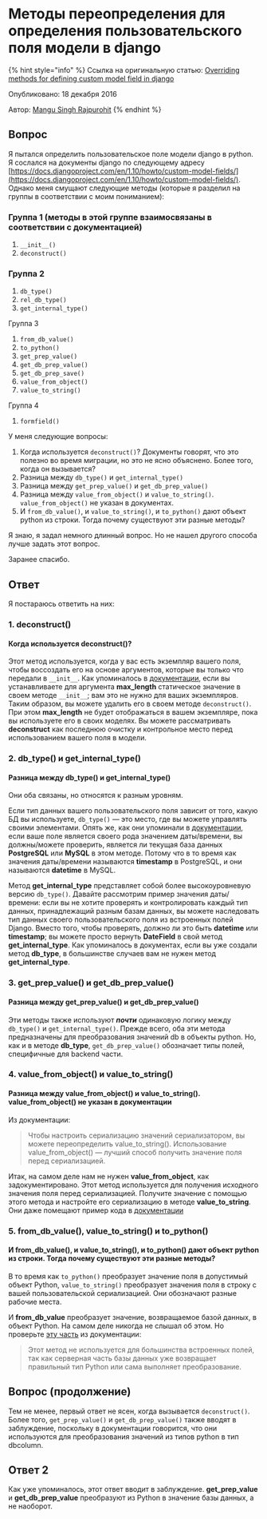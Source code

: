 # Методы переопределения для определения пользовательского поля модели в django

{% hint style="info" %}
Ссылка на оригинальную статью: [Overriding methods for defining custom model field in django](https://stackoverflow.com/questions/41206176/overriding-methods-for-defining-custom-model-field-in-django)

Опубликовано: 18 декабря 2016

Автор: [Mangu Singh Rajpurohit](https://stackoverflow.com/users/2393267/mangu-singh-rajpurohit)
{% endhint %}

## Вопрос

Я пытался определить пользовательское поле модели django в python. Я сослался на документы django по следующему адресу [https://docs.djangoproject.com/en/1.10/howto/custom-model-fields/](https://docs.djangoproject.com/en/1.10/howto/custom-model-fields/). Однако меня смущают следующие методы (которые я разделил на группы в соответствии с моим пониманием):

### Группа 1 (методы в этой группе взаимосвязаны в соответствии с документацией)

1. `__init__()`
2. `deconstruct()`

### Группа 2

1. `db_type()`
2. `rel_db_type()`
3. `get_internal_type()`

Группа 3

1. `from_db_value()`
2. `to_python()`
3. `get_prep_value()`
4. `get_db_prep_value()`
5. `get_db_prep_save()`
6. `value_from_object()`
7. `value_to_string()`

Группа 4

1. `formfield()`

У меня следующие вопросы:

1. Когда используется `deconstruct()`? Документы говорят, что это полезно во время миграции, но это не ясно объяснено. Более того, когда он вызывается?
2. Разница между `db_type()` и `get_internal_type()`
3. Разница между `get_prep_value()` и `get_db_prep_value()`
4. Разница между `value_from_object()` и `value_to_string()`. `value_from_object()` не указан в документах.
5. И `from_db_value()`, и `value_to_string()`, и `to_python()` дают объект python из строки. Тогда почему существуют эти разные методы?

Я знаю, я задал немного длинный вопрос. Но не нашел другого способа лучше задать этот вопрос.

Заранее спасибо.

## Ответ

Я постараюсь ответить на них:

### 1. deconstruct()

#### Когда используется deconstruct()?

Этот метод используется, когда у вас есть экземпляр вашего поля, чтобы воссоздать его на основе аргументов, которые вы только что передали в `__init__`. Как упоминалось в [документации](https://docs.djangoproject.com/en/1.10/howto/custom-model-fields/#field-deconstruction), если вы устанавливаете для аргумента **max\_length** статическое значение в своем методе `__init__`; вам это не нужно для ваших экземпляров. Таким образом, вы можете удалить его в своем методе `deconstruct()`. При этом **max\_length** не будет отображаться в вашем экземпляре, пока вы используете его в своих моделях. Вы можете рассматривать **deconstruct** как последнюю очистку и контрольное место перед использованием вашего поля в модели.

### 2. db\_type() и get\_internal\_type()

#### Разница между db\_type() и get\_internal\_type()

Они оба связаны, но относятся к разным уровням.

Если тип данных вашего пользовательского поля зависит от того, какую БД вы используете, `db_type()` — это место, где вы можете управлять своими элементами. Опять же, как они упоминали в [документации](https://docs.djangoproject.com/en/1.10/howto/custom-model-fields/#custom-database-types), если ваше поле является своего рода значением даты/времени, вы должны/можете проверить, является ли текущая база данных **PostgreSQL** или **MySQL** в этом методе. Потому что в то время как значения даты/времени называются **timestamp** в PostgreSQL, и они называются **datetime** в MySQL.

Метод **get\_internal\_type** представляет собой более высокоуровневую версию `db_type()`. Давайте рассмотрим пример значения даты/времени: если вы не хотите проверять и контролировать каждый тип данных, принадлежащий разным базам данных, вы можете наследовать тип данных своего пользовательского поля из встроенных полей Django. Вместо того, чтобы проверять, должно ли это быть **datetime** или **timestamp**; вы можете просто вернуть **DateField** в свой метод **get\_internal\_type**. Как упоминалось в документах, если вы уже создали метод **db\_type**, в большинстве случаев вам не нужен метод **get\_internal\_type**.

### 3. get\_prep\_value() и get\_db\_prep\_value()

#### Разница между get\_prep\_value() и get\_db\_prep\_value()

Эти методы также используют _**почти**_ одинаковую логику между `db_type()` и `get_internal_type()`. Прежде всего, оба эти метода предназначены для преобразования значений db в объекты python. Но, как и в методе **db\_type**, `get_db_prep_value()` обозначает типы полей, специфичные для backend части.

### 4. value\_from\_object() и value\_to\_string()

#### Разница между value\_from\_object() и value\_to\_string(). value\_from\_object() не указан в документации

Из документации:

> Чтобы настроить сериализацию значений сериализатором, вы можете переопределить value\_to\_string(). Использование value\_from\_object() — лучший способ получить значение поля перед сериализацией.

Итак, на самом деле нам не нужен **value\_from\_object**, как задокументировано. Этот метод используется для получения исходного значения поля перед сериализацией. Получите значение с помощью этого метода и настройте его сериализацию в методе **value\_to\_string**. Они даже помещают пример кода в [документации](https://docs.djangoproject.com/en/1.10/howto/custom-model-fields/#converting-field-data-for-serialization)

### 5. from\_db\_value(), value\_to\_string() и to\_python()

#### И from\_db\_value(), и value\_to\_string(), и to\_python() дают объект python из строки. Тогда почему существуют эти разные методы?

В то время как `to_python()` преобразует значение поля в допустимый объект Python, `value_to_string()` преобразует значения поля в строку с вашей пользовательской сериализацией. Они обозначают разные рабочие места.

И **from\_db\_value** преобразует значение, возвращаемое базой данных, в объект Python. На самом деле никогда не слышал об этом. Но проверьте [эту часть](https://docs.djangoproject.com/en/1.10/ref/models/fields/#django.db.models.Field.from\_db\_value) из документации:

> Этот метод не используется для большинства встроенных полей, так как серверная часть базы данных уже возвращает правильный тип Python или сама выполняет преобразование.

## Вопрос (продолжение)

Тем не менее, первый ответ не ясен, когда вызывается `deconstruct()`. Более того, `get_prep_value()` и `get_db_prep_value()` также вводят в заблуждение, поскольку в документации говорится, что они используются для преобразования значений из типов python в тип dbcolumn.

## Ответ 2

Как уже упоминалось, этот ответ вводит в заблуждение. **get\_prep\_value** и **get\_db\_prep\_value** преобразуют из Python в значение базы данных, а не наоборот.
